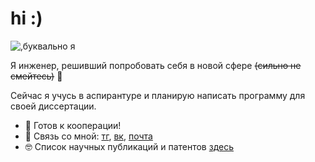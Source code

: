 # hi :)

![,буквально я](https://i.ibb.co/tMRRTD8/k.jpg)

Я инженер, решивший попробовать себя в новой сфере ~~(сильно не смейтесь)~~ 🤠

Сейчас я учусь в аспирантуре и планирую написать программу для своей диссертации.

- 🚀 Готов к кооперации!
- 💬 Связь со мной: [тг](https://web.telegram.org/k/#@wienr), [вк](https://vk.com/wienr), [почта](mailto:a.o.burlachenko@gmail.com)
- 🤓 Список научных публикаций и патентов [здесь](https://elibrary.ru/author_items.asp?authorid=1161260)
